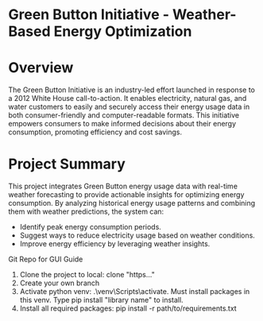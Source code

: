 # Green Button Initiative - Weather-Based Energy Optimization
# Overview
The Green Button Initiative is an industry-led effort launched in response to a 2012 White House call-to-action. It enables electricity, natural gas, and water customers to easily and securely access their energy usage data in both consumer-friendly and computer-readable formats. This initiative empowers consumers to make informed decisions about their energy consumption, promoting efficiency and cost savings.

# Project Summary
This project integrates Green Button energy usage data with real-time weather forecasting to provide actionable insights for optimizing energy consumption. By analyzing historical energy usage patterns and combining them with weather predictions, the system can:

- Identify peak energy consumption periods.
- Suggest ways to reduce electricity usage based on weather conditions.
- Improve energy efficiency by leveraging weather insights.

Git Repo for GUI
Guide
1. Clone the project to local: clone "https..."
2. Create your own branch
3. Activate python venv: .\venv\Scripts\activate. Must install packages in this venv. Type pip install "library name" to install.
4. Install all required packages: pip install -r path/to/requirements.txt
